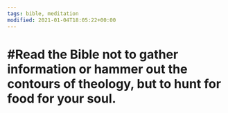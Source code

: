 ```yaml
---
tags: bible, meditation
modified: 2021-01-04T18:05:22+00:00
---
```


# #Read the Bible not to gather information or hammer out the contours of theology, but to hunt for food for your soul.

